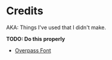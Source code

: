 # Credits
AKA: Things I've used that I didn't make.

**TODO: Do this properly**

- [Overpass Font](https://overpassfont.org/)
